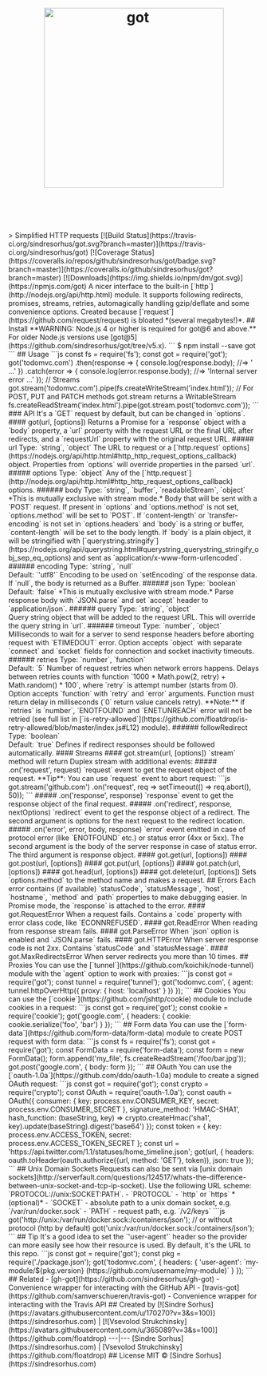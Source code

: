 <h1 align="center">
	<br>
	<img width="360" src="https://rawgit.com/sindresorhus/got/master/media/logo.svg" alt="got">
	<br>
	<br>
	<br>
</h1>
> Simplified HTTP requests
[![Build Status](https://travis-ci.org/sindresorhus/got.svg?branch=master)](https://travis-ci.org/sindresorhus/got) [![Coverage Status](https://coveralls.io/repos/github/sindresorhus/got/badge.svg?branch=master)](https://coveralls.io/github/sindresorhus/got?branch=master) [![Downloads](https://img.shields.io/npm/dm/got.svg)](https://npmjs.com/got)
A nicer interface to the built-in [`http`](http://nodejs.org/api/http.html) module.
It supports following redirects, promises, streams, retries, automagically handling gzip/deflate and some convenience options.
Created because [`request`](https://github.com/request/request) is bloated *(several megabytes!)*.
## Install
**WARNING: Node.js 4 or higher is required for got@6 and above.** For older Node.js versions use [got@5](https://github.com/sindresorhus/got/tree/v5.x).
```
$ npm install --save got
```
## Usage
```js
const fs = require('fs');
const got = require('got');
got('todomvc.com')
	.then(response => {
		console.log(response.body);
		//=> '<!doctype html> ...'
	})
	.catch(error => {
		console.log(error.response.body);
		//=> 'Internal server error ...'
	});
// Streams
got.stream('todomvc.com').pipe(fs.createWriteStream('index.html'));
// For POST, PUT and PATCH methods got.stream returns a WritableStream
fs.createReadStream('index.html').pipe(got.stream.post('todomvc.com'));
```
### API
It's a `GET` request by default, but can be changed in `options`.
#### got(url, [options])
Returns a Promise for a `response` object with a `body` property, a `url` property with the request URL or the final URL after redirects, and a `requestUrl` property with the original request URL.
##### url
Type: `string`, `object`
The URL to request or a [`http.request` options](https://nodejs.org/api/http.html#http_http_request_options_callback) object.
Properties from `options` will override properties in the parsed `url`.
##### options
Type: `object`
Any of the [`http.request`](http://nodejs.org/api/http.html#http_http_request_options_callback) options.
###### body
Type: `string`, `buffer`, `readableStream`, `object`
*This is mutually exclusive with stream mode.*
Body that will be sent with a `POST` request.
If present in `options` and `options.method` is not set, `options.method` will be set to `POST`.
If `content-length` or `transfer-encoding` is not set in `options.headers` and `body` is a string or buffer, `content-length` will be set to the body length.
If `body` is a plain object, it will be stringified with [`querystring.stringify`](https://nodejs.org/api/querystring.html#querystring_querystring_stringify_obj_sep_eq_options) and sent as `application/x-www-form-urlencoded`.
###### encoding
Type: `string`, `null`<br>
Default: `'utf8'`
Encoding to be used on `setEncoding` of the response data. If `null`, the body is returned as a Buffer.
###### json
Type: `boolean`<br>
Default: `false`
*This is mutually exclusive with stream mode.*
Parse response body with `JSON.parse` and set `accept` header to `application/json`.
###### query
Type: `string`, `object`<br>
Query string object that will be added to the request URL. This will override the query string in `url`.
###### timeout
Type: `number`, `object`
Milliseconds to wait for a server to send response headers before aborting request with `ETIMEDOUT` error.
Option accepts `object` with separate `connect` and `socket` fields for connection and socket inactivity timeouts.
###### retries
Type: `number`, `function`<br>
Default: `5`
Number of request retries when network errors happens. Delays between retries counts with function `1000 * Math.pow(2, retry) + Math.random() * 100`, where `retry` is attempt number (starts from 0).
Option accepts `function` with `retry` and `error` arguments. Function must return delay in milliseconds (`0` return value cancels retry).
**Note:** if `retries` is `number`, `ENOTFOUND` and `ENETUNREACH` error will not be retried (see full list in [`is-retry-allowed`](https://github.com/floatdrop/is-retry-allowed/blob/master/index.js#L12) module).
###### followRedirect
Type: `boolean`<br>
Default: `true`
Defines if redirect responses should be followed automatically.
#### Streams
#### got.stream(url, [options])
`stream` method will return Duplex stream with additional events:
##### .on('request', request)
`request` event to get the request object of the request.
**Tip**: You can use `request` event to abort request:
```js
got.stream('github.com')
	.on('request', req => setTimeout(() => req.abort(), 50));
```
##### .on('response', response)
`response` event to get the response object of the final request.
##### .on('redirect', response, nextOptions)
`redirect` event to get the response object of a redirect. The second argument is options for the next request to the redirect location.
##### .on('error', error, body, response)
`error` event emitted in case of protocol error (like `ENOTFOUND` etc.) or status error (4xx or 5xx). The second argument is the body of the server response in case of status error. The third argument is response object.
#### got.get(url, [options])
#### got.post(url, [options])
#### got.put(url, [options])
#### got.patch(url, [options])
#### got.head(url, [options])
#### got.delete(url, [options])
Sets `options.method` to the method name and makes a request.
## Errors
Each error contains (if available) `statusCode`, `statusMessage`, `host`, `hostname`, `method` and `path` properties to make debugging easier.
In Promise mode, the `response` is attached to the error.
#### got.RequestError
When a request fails. Contains a `code` property with error class code, like `ECONNREFUSED`.
#### got.ReadError
When reading from response stream fails.
#### got.ParseError
When `json` option is enabled and `JSON.parse` fails.
#### got.HTTPError
When server response code is not 2xx. Contains `statusCode` and `statusMessage`.
#### got.MaxRedirectsError
When server redirects you more than 10 times.
## Proxies
You can use the [`tunnel`](https://github.com/koichik/node-tunnel) module with the `agent` option to work with proxies:
```js
const got = require('got');
const tunnel = require('tunnel');
got('todomvc.com', {
	agent: tunnel.httpOverHttp({
		proxy: {
			host: 'localhost'
		}
	})
});
```
## Cookies
You can use the [`cookie`](https://github.com/jshttp/cookie) module to include cookies in a request:
```js
const got = require('got');
const cookie = require('cookie');
got('google.com', {
	headers: {
		cookie: cookie.serialize('foo', 'bar')
	}
});
```
## Form data
You can use the [`form-data`](https://github.com/form-data/form-data) module to create POST request with form data:
```js
const fs = require('fs');
const got = require('got');
const FormData = require('form-data');
const form = new FormData();
form.append('my_file', fs.createReadStream('/foo/bar.jpg'));
got.post('google.com', {
	body: form
});
```
## OAuth
You can use the [`oauth-1.0a`](https://github.com/ddo/oauth-1.0a) module to create a signed OAuth request:
```js
const got = require('got');
const crypto  = require('crypto');
const OAuth = require('oauth-1.0a');
const oauth = OAuth({
	consumer: {
		key: process.env.CONSUMER_KEY,
		secret: process.env.CONSUMER_SECRET
	},
	signature_method: 'HMAC-SHA1',
	hash_function: (baseString, key) => crypto.createHmac('sha1', key).update(baseString).digest('base64')
});
const token = {
	key: process.env.ACCESS_TOKEN,
	secret: process.env.ACCESS_TOKEN_SECRET
};
const url = 'https://api.twitter.com/1.1/statuses/home_timeline.json';
got(url, {
	headers: oauth.toHeader(oauth.authorize({url, method: 'GET'}, token)),
	json: true
});
```
## Unix Domain Sockets
Requests can also be sent via [unix domain sockets](http://serverfault.com/questions/124517/whats-the-difference-between-unix-socket-and-tcp-ip-socket). Use the following URL scheme: `PROTOCOL://unix:SOCKET:PATH`.
- `PROTOCOL` - `http` or `https` *(optional)*
- `SOCKET` - absolute path to a unix domain socket, e.g. `/var/run/docker.sock`
- `PATH` - request path, e.g. `/v2/keys`
```js
got('http://unix:/var/run/docker.sock:/containers/json');
// or without protocol (http by default)
got('unix:/var/run/docker.sock:/containers/json');
```
## Tip
It's a good idea to set the `'user-agent'` header so the provider can more easily see how their resource is used. By default, it's the URL to this repo.
```js
const got = require('got');
const pkg = require('./package.json');
got('todomvc.com', {
	headers: {
		'user-agent': `my-module/${pkg.version} (https://github.com/username/my-module)`
	}
});
```
## Related
- [gh-got](https://github.com/sindresorhus/gh-got) - Convenience wrapper for interacting with the GitHub API
- [travis-got](https://github.com/samverschueren/travis-got) - Convenience wrapper for interacting with the Travis API
## Created by
[![Sindre Sorhus](https://avatars.githubusercontent.com/u/170270?v=3&s=100)](https://sindresorhus.com) | [![Vsevolod Strukchinsky](https://avatars.githubusercontent.com/u/365089?v=3&s=100)](https://github.com/floatdrop)
---|---
[Sindre Sorhus](https://sindresorhus.com) | [Vsevolod Strukchinsky](https://github.com/floatdrop)
## License
MIT © [Sindre Sorhus](https://sindresorhus.com)
